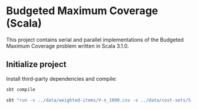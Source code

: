# Budgeted Maximum Coverage (Scala)

This project contains serial and parallel implementations of the Budgeted Maximum Coverage problem
written in Scala 3.1.0.

## Initialize project

Install third-party dependencies and compile:

```bash
sbt compile
```

```bash
sbt "run -v ../data/weighted-items/V-n_1000.csv -s ../data/cost-sets/S-n_1000-m_20000-k_5_25.csv -t 8 -k 4"
```
